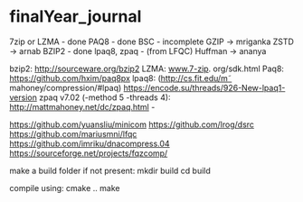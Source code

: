 # finalYear_journal

7zip or LZMA - done
PAQ8 - done
BSC - incomplete
GZIP -> mriganka
ZSTD -> arnab
BZIP2 - done
lpaq8, zpaq - (from LFQC)
Huffman -> ananya

bzip2: http://sourceware.org/bzip2
LZMA: www.7-zip. org/sdk.html
Paq8: https://github.com/hxim/paq8px
lpaq8: (http://cs.fit.edu/m˜ mahoney/compression/#lpaq)
https://encode.su/threads/926-New-lpaq1-version
zpaq v7.02 (-method 5 -threads 4): http://mattmahoney.net/dc/zpaq.html - 

https://github.com/yuansliu/minicom
https://github.com/lrog/dsrc
https://github.com/mariusmni/lfqc
https://github.com/imriku/dnacompress.04
https://sourceforge.net/projects/fqzcomp/


make a build folder if not present:
mkdir build
cd build

compile using:
cmake ..
make